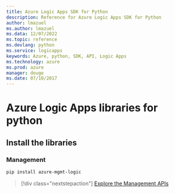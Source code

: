 ```yaml
---
title: Azure Logic Apps SDK for Python
description: Reference for Azure Logic Apps SDK for Python
author: lmazuel
ms.author: lmazuel
ms.data: 12/07/2022
ms.topic: reference
ms.devlang: python
ms.service: logicapps
keywords: Azure, python, SDK, API, Logic Apps
ms.technology: azure
ms.prod: azure
manager: douge
ms.date: 07/10/2017
---
```

# Azure Logic Apps libraries for python

## Install the libraries


### Management

```bash
pip install azure-mgmt-logic
```
> [!div class="nextstepaction"]
> [Explore the Management APIs](/python/api/overview/azure/logicapps/management)